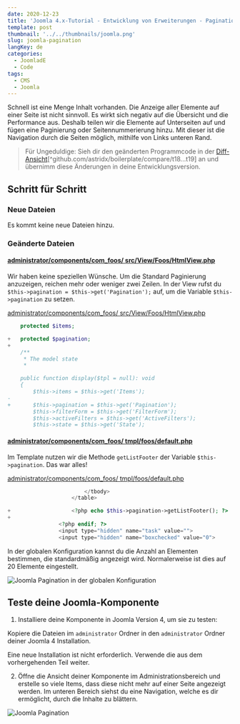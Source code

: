 ```yaml
---
date: 2020-12-23
title: 'Joomla 4.x-Tutorial - Entwicklung von Erweiterungen - Pagination'
template: post
thumbnail: '../../thumbnails/joomla.png'
slug: joomla-pagination
langKey: de
categories:
  - JoomladE
  - Code
tags:
  - CMS
  - Joomla
---
```


Schnell ist eine Menge Inhalt vorhanden. Die Anzeige aller Elemente auf einer Seite ist nicht sinnvoll. Es wirkt sich negativ auf die Übersicht und die Performance aus. Deshalb teilen wir die Elemente auf Unterseiten auf und fügen eine Paginierung oder Seitennummerierung hinzu. Mit dieser ist die Navigation durch die Seiten möglich, mithilfe von Links unteren Rand.<!-- \index{Paginierung} --><!-- \index{Seitennummerierung} -->

> Für Ungeduldige: Sieh dir den geänderten Programmcode in der [Diff-Ansicht](https://github.com/astridx/boilerplate/compare/t18...t19)[^github.com/astridx/boilerplate/compare/t18...t19] an und übernimm diese Änderungen in deine Entwicklungsversion.

## Schritt für Schritt

### Neue Dateien

Es kommt keine neue Dateien hinzu.

### Geänderte Dateien

<!-- prettier-ignore -->
#### [administrator/components/com\_foos/ src/View/Foos/HtmlView.php](https://github.com/astridx/boilerplate/compare/t18...t19#diff-8e3d37bbd99544f976bf8fd323eb5250)

Wir haben keine speziellen Wünsche. Um die Standard Paginierung anzuzeigen, reichen mehr oder weniger zwei Zeilen. In der View rufst du
`$this->pagination = $this->get('Pagination');` auf, um die Variable `$this->pagination` zu setzen.

[administrator/components/com_foos/ src/View/Foos/HtmlView.php](https://github.com/astridx/boilerplate/blob/23dfac84a81f5e050ba474e80f04a8ddf19c4658/src/administrator/components/com_foos/src/View/Foos/HtmlView.php)

```php {diff}
 	protected $items;

+	protected $pagination;
+
 	/**
 	 * The model state
 	 *

 	public function display($tpl = null): void
 	{
 		$this->items = $this->get('Items');
-
+		$this->pagination = $this->get('Pagination');
 		$this->filterForm = $this->get('FilterForm');
 		$this->activeFilters = $this->get('ActiveFilters');
 		$this->state = $this->get('State');

```

<!-- prettier-ignore -->
#### [administrator/components/com\_foos/ tmpl/foos/default.php](https://github.com/astridx/boilerplate/compare/t18...t19#diff-3186af99ea4e3321b497b86fcd1cd757)

Im Template nutzen wir die Methode `getListFooter` der Variable `$this->pagination`. Das war alles!

[administrator/components/com_foos/ tmpl/foos/default.php](https://github.com/astridx/boilerplate/blob/23dfac84a81f5e050ba474e80f04a8ddf19c4658/src/administrator/components/com_foos/tmpl/foos/default.php)

```php {diff}
 						</tbody>
 					</table>

+					<?php echo $this->pagination->getListFooter(); ?>
+
 				<?php endif; ?>
 				<input type="hidden" name="task" value="">
 				<input type="hidden" name="boxchecked" value="0">

```

In der globalen Konfiguration kannst du die Anzahl an Elementen bestimmen, die standardmäßig angezeigt wird. Normalerweise ist dies auf 20 Elemente eingestellt.

![Joomla Pagination in der globalen Konfiguration](/images/j4x23x2.png)

## Teste deine Joomla-Komponente

1. Installiere deine Komponente in Joomla Version 4, um sie zu testen:

Kopiere die Dateien im `administrator` Ordner in den `administrator` Ordner deiner Joomla 4 Installation.

Eine neue Installation ist nicht erforderlich. Verwende die aus dem vorhergehenden Teil weiter.

2. Öffne die Ansicht deiner Komponente im Administrationsbereich und erstelle so viele Items, dass diese nicht mehr auf einer Seite angezeigt werden. Im unteren Bereich siehst du eine Navigation, welche es dir ermöglicht, durch die Inhalte zu blättern.

![Joomla Pagination](/images/j4x23x1.png)
